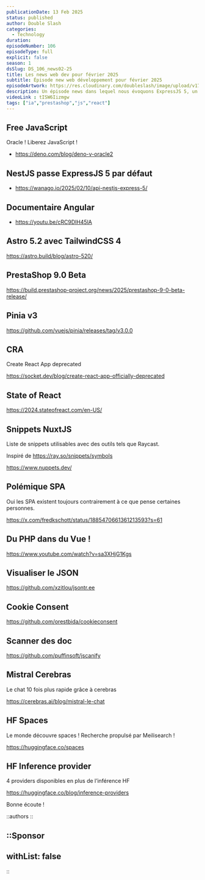 ```yaml
---
publicationDate: 13 Feb 2025
status: published
author: Double Slash
categories:
  - Technology
duration:
episodeNumber: 106
episodeType: full
explicit: false
season: 1
dsSlug: DS_106_news02-25
title: Les news web dev pour février 2025
subtitle: Épisode new web développement pour février 2025
episodeArtwork: https://res.cloudinary.com/doubleslash/image/upload/v1739444914/episode/ART_106_b7gdmc.png
description: Un épisode news dans lequel nous évoquons ExpressJS 5, un documentaire sur Angular, de nouvelles versions d'Astro, PrestaShop et Pinia. Également le states of React en 2024, du PHP dans des fichiers VueJS ! Quelques outils et évidemment nous parlons de quelques nouvelles IA..
videoLink : tISW6Iizmgw
tags: ["ia","prestashop","js","react"]
---
```


## Free JavaScript

Oracle ! Liberez JavaScript !
- https://deno.com/blog/deno-v-oracle2

## NestJS passe ExpressJS 5 par défaut
- https://wanago.io/2025/02/10/api-nestjs-express-5/

## Documentaire Angular

- https://youtu.be/cRC9DlH45lA

## Astro 5.2 avec TailwindCSS 4

https://astro.build/blog/astro-520/

## PrestaShop 9.0 Beta

https://build.prestashop-project.org/news/2025/prestashop-9-0-beta-release/

## Pinia v3

https://github.com/vuejs/pinia/releases/tag/v3.0.0

## CRA

Create React App deprecated

https://socket.dev/blog/create-react-app-officially-deprecated

## State of React

https://2024.stateofreact.com/en-US/

## Snippets NuxtJS

Liste de snippets utilisables avec des outils tels que Raycast.

Inspiré de https://ray.so/snippets/symbols

https://www.nuppets.dev/

## Polémique SPA

Oui les SPA existent toujours contrairement à ce que pense certaines personnes.

https://x.com/fredkschott/status/1885470661361213593?s=61

## Du PHP dans du Vue !

https://www.youtube.com/watch?v=sa3XHjG1Kgs

## Visualiser le JSON

https://github.com/xzitlou/jsontr.ee

## Cookie Consent

https://github.com/orestbida/cookieconsent

## Scanner des doc

https://github.com/puffinsoft/jscanify

## Mistral Cerebras

Le chat 10 fois plus rapide grâce à cerebras

https://cerebras.ai/blog/mistral-le-chat

## HF Spaces

Le monde découvre spaces ! Recherche propulsé par Meilisearch !

https://huggingface.co/spaces

## HF Inference provider

4 providers disponibles en plus de l’inférence HF

https://huggingface.co/blog/inference-providers

Bonne écoute !

::authors
::

::Sponsor
---
withList: false
---
::

